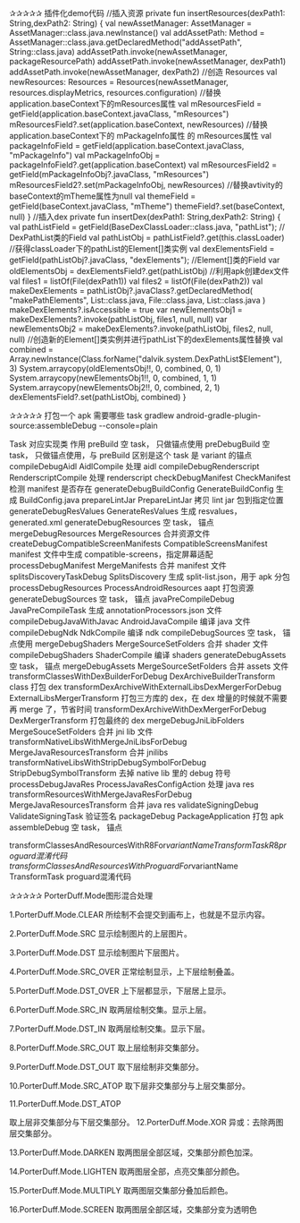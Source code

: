 ✰✰✰✰✰
插件化demo代码
    //插入资源
    private fun insertResources(dexPath1: String,dexPath2: String) {
        val newAssetManager: AssetManager = AssetManager::class.java.newInstance()
        val addAssetPath: Method = AssetManager::class.java.getDeclaredMethod("addAssetPath", String::class.java)
        addAssetPath.invoke(newAssetManager, packageResourcePath)
        addAssetPath.invoke(newAssetManager, dexPath1)
        addAssetPath.invoke(newAssetManager, dexPath2)
        //创造  Resources
        val newResources: Resources =
            Resources(newAssetManager, resources.displayMetrics, resources.configuration)
        //替换application.baseContext下的mResources属性
        val mResourcesField = getField(application.baseContext.javaClass, "mResources")
        mResourcesField?.set(application.baseContext, newResources)
        //替换application.baseContext下的 mPackageInfo属性 的 mResources属性
        val packageInfoField = getField(application.baseContext.javaClass, "mPackageInfo")
        val mPackageInfoObj = packageInfoField?.get(application.baseContext)
        val mResourcesField2 = getField(mPackageInfoObj?.javaClass, "mResources")
        mResourcesField2?.set(mPackageInfoObj, newResources)
        //替换avtivity的baseContext的mTheme属性为null
        val themeField = getField(baseContext.javaClass, "mTheme")
        themeField?.set(baseContext, null)
    }
    //插入dex
    private fun insertDex(dexPath1: String,dexPath2: String) {
        val pathListField =
            getField(BaseDexClassLoader::class.java, "pathList"); // DexPathList类的Field
        val pathListObj = pathListField?.get(this.classLoader)
        //获得classLoader下的pathList的Element[]类实例
        val dexElementsField = getField(pathListObj?.javaClass, "dexElements"); //Element[]类的Field
        var oldElementsObj = dexElementsField?.get(pathListObj)
        //利用apk创建dex文件
        val files1 = listOf<File>(File(dexPath1))
        val files2 = listOf<File>(File(dexPath2))
        val makeDexElements = pathListObj?.javaClass?.getDeclaredMethod(
            "makePathElements",
            List::class.java,
            File::class.java,
            List::class.java
        )
        makeDexElements?.isAccessible = true
        var newElementsObj1 = makeDexElements?.invoke(pathListObj, files1, null, null)
        var newElementsObj2 = makeDexElements?.invoke(pathListObj, files2, null, null)
        //创造新的Element[]类实例并进行pathList下的dexElements属性替换
        val combined = Array.newInstance(Class.forName("dalvik.system.DexPathList\$Element"), 3)
        System.arraycopy(oldElementsObj!!, 0, combined, 0, 1)
        System.arraycopy(newElementsObj1!!, 0, combined, 1, 1)
        System.arraycopy(newElementsObj2!!, 0, combined, 2, 1)
        dexElementsField?.set(pathListObj, combined)
    }


✰✰✰✰✰
打包一个 apk 需要哪些 task
gradlew android-gradle-plugin-source:assembleDebug --console=plain

Task	                                                对应实现类	                  作用
preBuild	 	                                        空 task，                     只做锚点使用
preDebugBuild	 	                                    空 task，                     只做锚点使用，与 preBuild 区别是这个 task 是 variant 的锚点
compileDebugAidl	                                    AidlCompile	                  处理 aidl
compileDebugRenderscript	                            RenderscriptCompile	          处理 renderscript
checkDebugManifest	                                    CheckManifest	              检测 manifest 是否存在
generateDebugBuildConfig	                            GenerateBuildConfig	           生成 BuildConfig.java
prepareLintJar	                                        PrepareLintJar	               拷贝 lint jar 包到指定位置
generateDebugResValues	                                GenerateResValues	           生成 resvalues，generated.xml
generateDebugResources	 	                            空 task，                       锚点
mergeDebugResources	                                    MergeResources	               合并资源文件
createDebugCompatibleScreenManifests	                CompatibleScreensManifest	    manifest 文件中生成 compatible-screens，指定屏幕适配
processDebugManifest	                                MergeManifests	                合并 manifest 文件
splitsDiscoveryTaskDebug	                            SplitsDiscovery	                生成 split-list.json，用于 apk 分包
processDebugResources	                                ProcessAndroidResources	aapt    打包资源
generateDebugSources	 	                            空 task，                       锚点
javaPreCompileDebug	                                    JavaPreCompileTask	            生成 annotationProcessors.json 文件
compileDebugJavaWithJavac	                            AndroidJavaCompile	            编译 java 文件
compileDebugNdk	NdkCompile	                            编译                             ndk
compileDebugSources	 	                                空 task，                        锚点使用
mergeDebugShaders	                                    MergeSourceSetFolders	         合并 shader 文件
compileDebugShaders	                                    ShaderCompile	                 编译 shaders
generateDebugAssets	 	                                空 task，                         锚点
mergeDebugAssets	                                    MergeSourceSetFolders	          合并 assets 文件
transformClassesWithDexBuilderForDebug	                DexArchiveBuilderTransform	      class 打包 dex
transformDexArchiveWithExternalLibsDexMergerForDebug	ExternalLibsMergerTransform	      打包三方库的 dex，在 dex 增量的时候就不需要再 merge 了，节省时间
transformDexArchiveWithDexMergerForDebug	            DexMergerTransform	              打包最终的 dex
mergeDebugJniLibFolders	MergeSouceSetFolders	        合并 jni                          lib 文件
transformNativeLibsWithMergeJniLibsForDebug	            MergeJavaResourcesTransform	      合并 jnilibs
transformNativeLibsWithStripDebugSymbolForDebug	        StripDebugSymbolTransform	      去掉 native lib 里的 debug 符号
processDebugJavaRes                                   	ProcessJavaResConfigAction	      处理 java res
transformResourcesWithMergeJavaResForDebug	            MergeJavaResourcesTransform	      合并 java res
validateSigningDebug	                                ValidateSigningTask	              验证签名
packageDebug	                                        PackageApplication                打包 apk
assembleDebug	                                        空 task，                          锚点

transformClassesAndResourcesWithR8For$variantName        TransformTask          R8 proguard混淆代码                       
transformClassesAndResourcesWithProguardFor$variantName  TransformTask          proguard混淆代码   

✰✰✰✰✰
PorterDuff.Mode图形混合处理

1.PorterDuff.Mode.CLEAR
所绘制不会提交到画布上，也就是不显示内容。

2.PorterDuff.Mode.SRC
显示绘制图片的上层图片。

3.PorterDuff.Mode.DST
显示绘制图片下层图片。

4.PorterDuff.Mode.SRC_OVER
正常绘制显示，上下层绘制叠盖。

5.PorterDuff.Mode.DST_OVER
上下层都显示，下层居上显示。

6.PorterDuff.Mode.SRC_IN
取两层绘制交集。显示上层。

7.PorterDuff.Mode.DST_IN
取两层绘制交集。显示下层。

8.PorterDuff.Mode.SRC_OUT
取上层绘制非交集部分。

9.PorterDuff.Mode.DST_OUT
取下层绘制非交集部分。

10.PorterDuff.Mode.SRC_ATOP
取下层非交集部分与上层交集部分。

11.PorterDuff.Mode.DST_ATOP

取上层非交集部分与下层交集部分。
12.PorterDuff.Mode.XOR
异或：去除两图层交集部分。

13.PorterDuff.Mode.DARKEN
取两图层全部区域，交集部分颜色加深。

14.PorterDuff.Mode.LIGHTEN
取两图层全部，点亮交集部分颜色。

15.PorterDuff.Mode.MULTIPLY
取两图层交集部分叠加后颜色。

16.PorterDuff.Mode.SCREEN
取两图层全部区域，交集部分变为透明色
                                                         

   
   